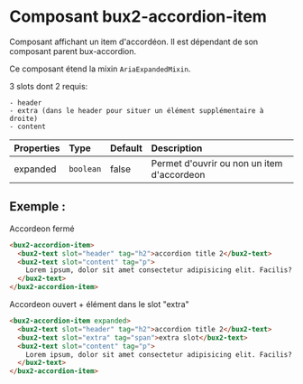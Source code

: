 # Composant bux2-accordion-item

Composant affichant un item d'accordéon. Il est dépendant de son composant parent bux-accordion.

Ce composant étend la mixin `AriaExpandedMixin`.

3 slots dont 2 requis:

    - header
    - extra (dans le header pour situer un élément supplémentaire à droite)
    - content

| Properties | Type      | Default | Description                                |
| :--------- | :-------- | :------ | :----------------------------------------- |
| expanded   | `boolean` | false   | Permet d'ouvrir ou non un item d'accordeon |

## Exemple :

Accordeon fermé

```html
<bux2-accordion-item>
  <bux2-text slot="header" tag="h2">accordion title 2</bux2-text>
  <bux2-text slot="content" tag="p">
    Lorem ipsum, dolor sit amet consectetur adipisicing elit. Facilis?
  </bux2-text>
</bux2-accordion-item>
```

Accordeon ouvert + élément dans le slot "extra"

```html
<bux2-accordion-item expanded>
  <bux2-text slot="header" tag="h2">accordion title 2</bux2-text>
  <bux2-text slot="extra" tag="span">extra slot</bux2-text>
  <bux2-text slot="content" tag="p">
    Lorem ipsum, dolor sit amet consectetur adipisicing elit. Facilis?
  </bux2-text>
</bux2-accordion-item>
```
